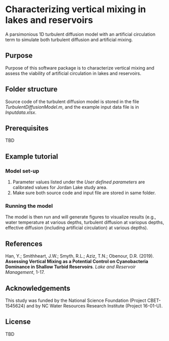 # Characterizing vertical mixing in lakes and reservoirs

A parsimonious 1D turbulent diffusion model with an artificial circulation term to simulate both turbulent diffusion and artificial mixing.

## Purpose

Purpose of this software package is to characterize vertical mixing and assess the viability of artificial circulation in lakes and reservoirs.


## Folder structure

Source code of the turbulent diffusion model is stored in the file *TurbulentDiffusionModel.m*, and the example input data file is in *Inputdata.xlsx*.

## Prerequisites

TBD

## Example tutorial

### Model set-up

1. Parameter values listed under the *User defined parameters* are calibrated values for Jordan Lake study area. 
2. Make sure both source code and input file are stored in same folder.

### Running the model

The model is then run and will generate figures to visualize results (e.g., water temperature at various depths, turbulent diffusion at variopus depths, effective diffusion (including artificial circulation) at various depths).

## References 

Han, Y.; Smithheart, J.W.; Smyth, R.L.; Aziz, T.N.; Obenour, D.R. (2019). **Assessing Vertical Mixing as a Potential Control on Cyanobacteria
Dominance in Shallow Turbid Reservoirs**. *Lake and Reservoir Management*, 1-17.

## Acknowledgements

This study was funded by the National Science Foundation (Project CBET-1545624) and by NC Water Resources Research Institute (Project 16-01-U).


## License

TBD
